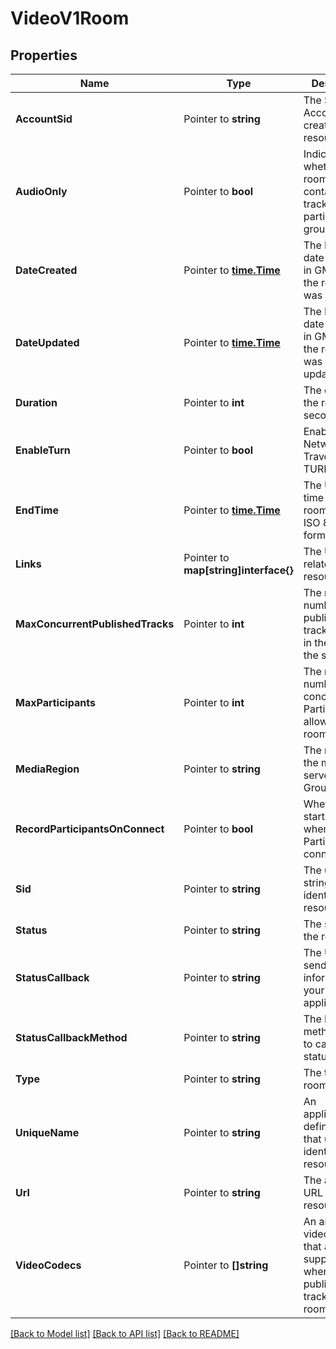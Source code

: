 # VideoV1Room

## Properties

Name | Type | Description | Notes
------------ | ------------- | ------------- | -------------
**AccountSid** | Pointer to **string** | The SID of the Account that created the resource |
**AudioOnly** | Pointer to **bool** | Indicates whether the room will only contain audio track participants for group rooms. |
**DateCreated** | Pointer to [**time.Time**](time.Time.md) | The ISO 8601 date and time in GMT when the resource was created |
**DateUpdated** | Pointer to [**time.Time**](time.Time.md) | The ISO 8601 date and time in GMT when the resource was last updated |
**Duration** | Pointer to **int** | The duration of the room in seconds |
**EnableTurn** | Pointer to **bool** | Enable Twilio's Network Traversal TURN service |
**EndTime** | Pointer to [**time.Time**](time.Time.md) | The UTC end time of the room in UTC ISO 8601 format |
**Links** | Pointer to **map[string]interface{}** | The URLs of related resources |
**MaxConcurrentPublishedTracks** | Pointer to **int** | The maximum number of published tracks allowed in the room at the same time |
**MaxParticipants** | Pointer to **int** | The maximum number of concurrent Participants allowed in the room |
**MediaRegion** | Pointer to **string** | The region for the media server in Group Rooms |
**RecordParticipantsOnConnect** | Pointer to **bool** | Whether to start recording when Participants connect |
**Sid** | Pointer to **string** | The unique string that identifies the resource |
**Status** | Pointer to **string** | The status of the room |
**StatusCallback** | Pointer to **string** | The URL to send status information to your application |
**StatusCallbackMethod** | Pointer to **string** | The HTTP method we use to call status_callback |
**Type** | Pointer to **string** | The type of room |
**UniqueName** | Pointer to **string** | An application-defined string that uniquely identifies the resource |
**Url** | Pointer to **string** | The absolute URL of the resource |
**VideoCodecs** | Pointer to **[]string** | An array of the video codecs that are supported when publishing a track in the room |

[[Back to Model list]](../README.md#documentation-for-models) [[Back to API list]](../README.md#documentation-for-api-endpoints) [[Back to README]](../README.md)


